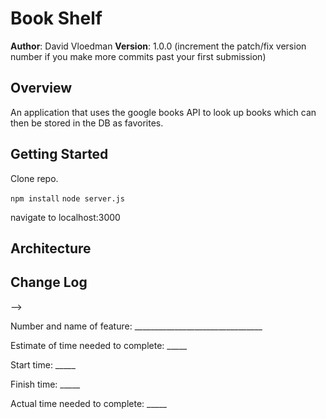 # Book Shelf

**Author**: David Vloedman
**Version**: 1.0.0 (increment the patch/fix version number if you make more commits past your first submission)

## Overview
An application that uses the google books API to look up books which can then be stored in the DB as favorites.

## Getting Started
Clone repo.

`npm install`
`node server.js`

navigate to localhost:3000


## Architecture
<!-- Provide a detailed description of the application design. What technologies (languages, libraries, etc) you're using, and any other relevant design information. -->

## Change Log
<!-- Use this area to document the iterative changes made to your application as each feature is successfully implemented. Use time stamps. Here's an examples:

01-01-2001 4:59pm - Application now has a fully-functional express server, with GET and POST routes for the book resource.

## Credits and Collaborations
<!-- Give credit (and a link) to other people or resources that helped you build this application. -->
-->

Number and name of feature: ________________________________

Estimate of time needed to complete: _____

Start time: _____

Finish time: _____

Actual time needed to complete: _____